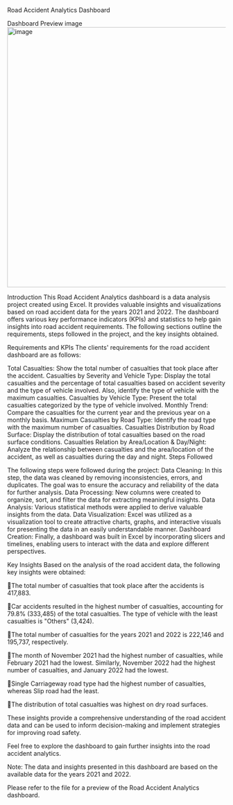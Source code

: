 Road Accident Analytics Dashboard

Dashboard Preview image <img width="600" alt="image" src="https://github.com/jyoti-1233/Excel_Project/assets/131963970/9fd55129-dc9c-4f28-ada4-63fed4de4b90">


Introduction
This Road Accident Analytics dashboard is a data analysis project created using Excel. It provides valuable insights and visualizations based on road accident data for the years 2021 and 2022. The dashboard offers various key performance indicators (KPIs) and statistics to help gain insights into road accident requirements. The following sections outline the requirements, steps followed in the project, and the key insights obtained.

Requirements and KPIs
The clients' requirements for the road accident dashboard are as follows:

Total Casualties: Show the total number of casualties that took place after the accident. Casualties by Severity and Vehicle Type: Display the total casualties and the percentage of total casualties based on accident severity and the type of vehicle involved. Also, identify the type of vehicle with the maximum casualties. Casualties by Vehicle Type: Present the total casualties categorized by the type of vehicle involved. Monthly Trend: Compare the casualties for the current year and the previous year on a monthly basis. Maximum Casualties by Road Type: Identify the road type with the maximum number of casualties. Casualties Distribution by Road Surface: Display the distribution of total casualties based on the road surface conditions. Casualties Relation by Area/Location & Day/Night: Analyze the relationship between casualties and the area/location of the accident, as well as casualties during the day and night. Steps Followed

The following steps were followed during the project:
Data Cleaning: In this step, the data was cleaned by removing inconsistencies, errors, and duplicates. The goal was to ensure the accuracy and reliability of the data for further analysis. Data Processing: New columns were created to organize, sort, and filter the data for extracting meaningful insights. Data Analysis: Various statistical methods were applied to derive valuable insights from the data. Data Visualization: Excel was utilized as a visualization tool to create attractive charts, graphs, and interactive visuals for presenting the data in an easily understandable manner. Dashboard Creation: Finally, a dashboard was built in Excel by incorporating slicers and timelines, enabling users to interact with the data and explore different perspectives.

Key Insights
Based on the analysis of the road accident data, the following key insights were obtained:

📌The total number of casualties that took place after the accidents is 417,883.

📌Car accidents resulted in the highest number of casualties, accounting for 79.8% (333,485) of the total casualties. The type of vehicle with the least casualties is "Others" (3,424).

📌The total number of casualties for the years 2021 and 2022 is 222,146 and 195,737, respectively.

📌The month of November 2021 had the highest number of casualties, while February 2021 had the lowest. Similarly, November 2022 had the highest number of casualties, and January 2022 had the lowest.

📌Single Carriageway road type had the highest number of casualties, whereas Slip road had the least.

📌The distribution of total casualties was highest on dry road surfaces.

These insights provide a comprehensive understanding of the road accident data and can be used to inform decision-making and implement strategies for improving road safety.

Feel free to explore the dashboard to gain further insights into the road accident analytics.

Note: The data and insights presented in this dashboard are based on the available data for the years 2021 and 2022.

Please refer to the file for a preview of the Road Accident Analytics dashboard.



